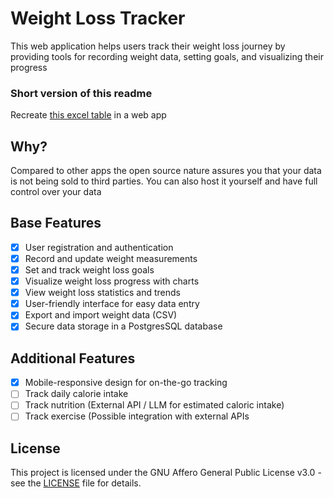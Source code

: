 # Weight Loss Tracker
This web application helps users track their weight loss journey by providing tools for recording weight data, setting goals, and visualizing their progress


### Short version of this readme
Recreate [this excel table](https://docs.google.com/spreadsheets/d/1sKurN09omN9uTj1azjNSLqemOLpUjVRBMU6UiCidbwo/edit?usp=sharing) in a web app



## Why?
Compared to other apps the open source nature assures you that your data is not being sold to third parties. You can also host it yourself and have full control over your data

## Base Features

- [X] User registration and authentication
- [X] Record and update weight measurements
- [X] Set and track weight loss goals
- [X] Visualize weight loss progress with charts
- [X] View weight loss statistics and trends
- [X] User-friendly interface for easy data entry
- [X] Export and import weight data (CSV)
- [X] Secure data storage in a PostgresSQL database

## Additional Features
- [X] Mobile-responsive design for on-the-go tracking
- [ ] Track daily calorie intake
- [ ] Track nutrition (External API / LLM for estimated caloric intake)
- [ ] Track exercise (Possible integration with external APIs
## License

This project is licensed under the GNU Affero General Public License v3.0 - see the [LICENSE](LICENSE) file for details.
